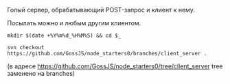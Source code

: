 Голый сервер, обрабатывающий POST-запрос и клиент к нему.

Посылать можно и любым другим клиентом.

`mkdir $(date +%Y%m%d_%H%M%S) && cd $_`

`svn checkout https://github.com/GossJS/node_starters0/branches/client_server .`

(в адресе https://github.com/GossJS/node_starters0/tree/client_server tree заменено на branches)



